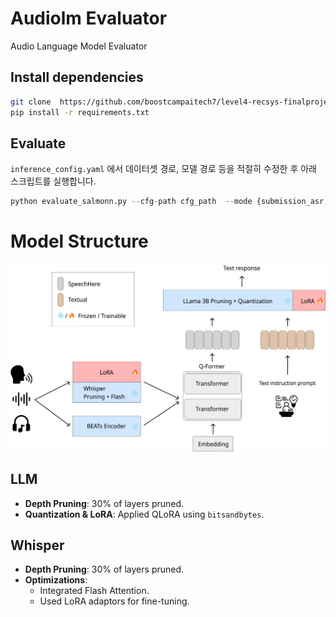 # Audiolm Evaluator
Audio Language Model Evaluator

## Install dependencies
```bash
git clone  https://github.com/boostcampaitech7/level4-recsys-finalproject-hackathon-recsys-08-lv3
pip install -r requirements.txt
```

## Evaluate
`inference_config.yaml` 에서 데이터셋 경로, 모델 경로 등을 적절히 수정한 후 아래 스크립트를 실행합니다.
```python
python evaluate_salmonn.py --cfg-path cfg_path  --mode {submission_asr, submission_aac}
```

# Model Structure

![Model Structure](./img/structure.png)

## LLM
- **Depth Pruning**: 30% of layers pruned.
- **Quantization & LoRA**: Applied QLoRA using `bitsandbytes`.

## Whisper
- **Depth Pruning**: 30% of layers pruned.
- **Optimizations**:
  - Integrated Flash Attention.
  - Used LoRA adaptors for fine-tuning.

